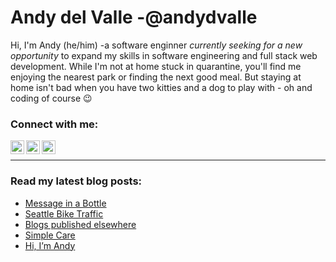 # Andy del Valle -@andydvalle

Hi, I'm Andy (he/him) -a software enginner _currently seeking for a new opportunity_ to expand my skills in software engineering and full stack web development. While I'm not at home stuck in quarantine, you'll find me enjoying the nearest park or finding the next good meal. But staying at home isn't bad when you have two kitties and a dog to play with - oh and coding of course 😉

### Connect with me:

[<img align="left" alt="codeSTACKr | Twitter" width="22px" src="https://cdn.jsdelivr.net/npm/simple-icons@v3/icons/twitter.svg" />][twitter]
[<img align="left" alt="codeSTACKr | LinkedIn" width="22px" src="https://cdn.jsdelivr.net/npm/simple-icons@v3/icons/linkedin.svg" />][linkedin]
[<img align="left" alt="codeSTACKr | Medium" width="22px" src="https://cdn.jsdelivr.net/npm/simple-icons@v3/icons/medium.svg" />][medium]

<br />

---

### Read my latest blog posts:

<!-- BLOG-POST-LIST:START -->

- [Message in a Bottle](https://medium.com/andy-del-valle-software-engineering-portfolio/message-in-a-bottle-890a7f8757ff?source=rss-c38f99f59e52------2)
- [Seattle Bike Traffic](https://medium.com/andy-del-valle-software-engineering-portfolio/seattle-bike-traffic-40e5ce7c6934?source=rss-c38f99f59e52------2)
- [Blogs published elsewhere](https://medium.com/andy-del-valle-software-engineering-portfolio/blogs-published-elsewhere-27845c948b4b?source=rss-c38f99f59e52------2)
- [Simple Care](https://medium.com/andy-del-valle-software-engineering-portfolio/simple-care-4ecb0d840c08?source=rss-c38f99f59e52------2)
- [Hi, I’m Andy](https://medium.com/andy-del-valle-software-engineering-portfolio/hi-im-andy-425b5e6bedfb?source=rss-c38f99f59e52------2)
<!-- BLOG-POST-LIST:END -->

[twitter]: https://twitter.com/andyofthevalley
[linkedin]: https://www.linkedin.com/in/andydelvalle/
[medium]: https://medium.com/@acdelvalle89
